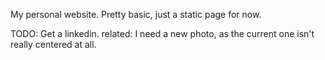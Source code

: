 My personal website. Pretty basic, just a static page for now.

TODO:
Get a linkedin.
related: I need a new photo, as the current one isn't really centered at all.

